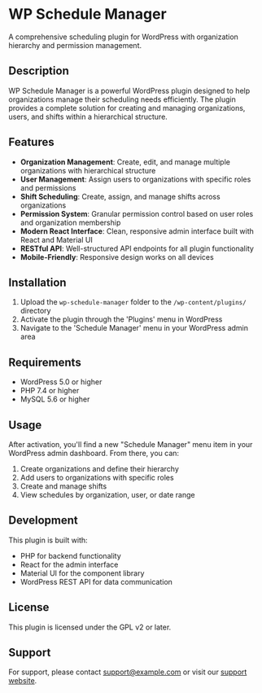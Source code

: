 # WP Schedule Manager

A comprehensive scheduling plugin for WordPress with organization hierarchy and permission management.

## Description

WP Schedule Manager is a powerful WordPress plugin designed to help organizations manage their scheduling needs efficiently. The plugin provides a complete solution for creating and managing organizations, users, and shifts within a hierarchical structure.

## Features

- **Organization Management**: Create, edit, and manage multiple organizations with hierarchical structure
- **User Management**: Assign users to organizations with specific roles and permissions
- **Shift Scheduling**: Create, assign, and manage shifts across organizations
- **Permission System**: Granular permission control based on user roles and organization membership
- **Modern React Interface**: Clean, responsive admin interface built with React and Material UI
- **RESTful API**: Well-structured API endpoints for all plugin functionality
- **Mobile-Friendly**: Responsive design works on all devices

## Installation

1. Upload the `wp-schedule-manager` folder to the `/wp-content/plugins/` directory
2. Activate the plugin through the 'Plugins' menu in WordPress
3. Navigate to the 'Schedule Manager' menu in your WordPress admin area

## Requirements

- WordPress 5.0 or higher
- PHP 7.4 or higher
- MySQL 5.6 or higher

## Usage

After activation, you'll find a new "Schedule Manager" menu item in your WordPress admin dashboard. From there, you can:

1. Create organizations and define their hierarchy
2. Add users to organizations with specific roles
3. Create and manage shifts
4. View schedules by organization, user, or date range

## Development

This plugin is built with:

- PHP for backend functionality
- React for the admin interface
- Material UI for the component library
- WordPress REST API for data communication

## License

This plugin is licensed under the GPL v2 or later.

## Support

For support, please contact [support@example.com](mailto:support@example.com) or visit our [support website](https://example.com/support).
